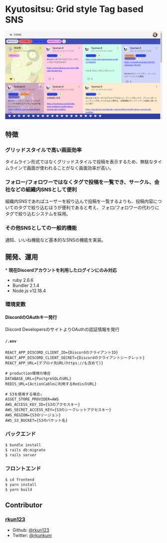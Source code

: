 # Kyutositsu: Grid style Tag based SNS

![Screenshot](./screenshot.png)

## 特徴

### グリッドスタイルで高い画面効率
タイムライン形式ではなくグリッドスタイルで投稿を表示するため、無駄なタイムラインで画面が使われることがなく画面効率が高い。

### フォロー/フォロワーではなくタグで投稿を一覧でき、サークル、会社などの組織内SNSとして便利
組織内SNSであればユーザーを絞り込んで投稿を一覧するよりも、投稿内容についてのタグで絞り込むほうが便利であると考え、フォロ/フォロワーの代わりにタグで絞り込むシステムを採用。

### その他SNSとしての一般的機能
通知、いいね機能など基本的なSNSの機能を実装。

## 開発、運用
\* **現在Discordアカウントを利用したログインにのみ対応**
- ruby 2.6.6
- Bundler 2.1.4
- Node.js v12.18.4

### 環境変数
#### DiscordのOAuthキー発行
Discord DevelopersのサイトよりOAuthの認証情報を発行

#### `/.env`
```
REACT_APP_DISCORD_CLIENT_ID={DiscordのクライアントID}
REACT_APP_DISCORD_CLIENT_SECRET={Discordのクライアントシークレット}
REACT_APP_URL={デプロイ先URL(https://も含めて)}

# production環境の場合
DATABASE_URL={PostgreSQLのURL}
REDIS_URL={ActionCableに利用するRedisのURL}

# S3を使用する場合↓
ASSET_STORE_PROVIDER=AWS
AWS_ACCESS_KEY_ID={S3のアクセスキー}
AWS_SECRET_ACCESS_KEY={S3のシークレットアクセスキー}
AWS_REGION={S3のリージョン}
AWS_S3_BUCKET={S3のバケット名}
```

### バックエンド
```
$ bundle install
$ rails db:migrate
$ rails server
```

### フロントエンド
```
$ cd frontend
$ yarn install
$ yarn build
```

## Contributor
### [rkun123](https://github.com/rkun123)
- Github: [@rkun123](https://github.com/rkun123)
- Twitter: [@rkunkunr](https://twitter.com/rkunkunr)
